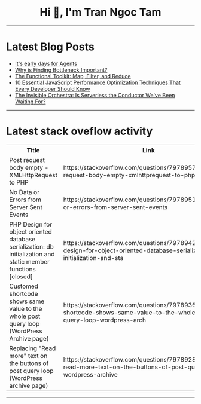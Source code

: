 <h1 align="center">Hi 👋, I'm Tran Ngoc Tam</h1>

---

# Latest Blog Posts 
<!-- BLOG-POST-LIST:START -->
- [It&#39;s early days for Agents](https://dev.to/jldec/its-early-days-for-agents-3bl2)
- [Why is Finding Bottleneck Important?](https://dev.to/tool_works_d3c5d34009b4b6/why-is-finding-bottleneck-important-4mhg)
- [The Functional Toolkit: Map, Filter, and Reduce](https://dev.to/aaron_rose_0787cc8b4775a0/the-functional-toolkit-map-filter-and-reduce-2c4f)
- [10 Essential JavaScript Performance Optimization Techniques That Every Developer Should Know](https://dev.to/boris_churzin_8418a23918c/10-essential-javascript-performance-optimization-techniques-that-every-developer-should-know-53ak)
- [The Invisible Orchestra: Is Serverless the Conductor We&#39;ve Been Waiting For?](https://dev.to/alex_aslam/the-invisible-orchestra-is-serverless-the-conductor-weve-been-waiting-for-9pm)
<!-- BLOG-POST-LIST:END -->

---

# Latest stack oveflow activity
<table>
  <tr><th>Title</th><th>Link</th></tr>
  <!-- STACKOVERFLOW:START --><tr><td>Post request body empty - XMLHttpRequest to PHP</td><td>https://stackoverflow.com/questions/79789578/post-request-body-empty-xmlhttprequest-to-php</td></tr><tr><td>No Data or Errors from Server Sent Events</td><td>https://stackoverflow.com/questions/79789511/no-data-or-errors-from-server-sent-events</td></tr><tr><td>PHP Design for object oriented database serialization: db initialization and static member functions [closed]</td><td>https://stackoverflow.com/questions/79789426/php-design-for-object-oriented-database-serialization-db-initialization-and-sta</td></tr><tr><td>Customed shortcode shows same value to the whole post query loop &lpar;WordPress Archive page&rpar;</td><td>https://stackoverflow.com/questions/79789360/customed-shortcode-shows-same-value-to-the-whole-post-query-loop-wordpress-arch</td></tr><tr><td>Replacing &quot;Read more&quot; text on the buttons of post query loop &lpar;WordPress archive page&rpar;</td><td>https://stackoverflow.com/questions/79789289/replacing-read-more-text-on-the-buttons-of-post-query-loop-wordpress-archive</td></tr><!-- STACKOVERFLOW:END -->
</table>

---


